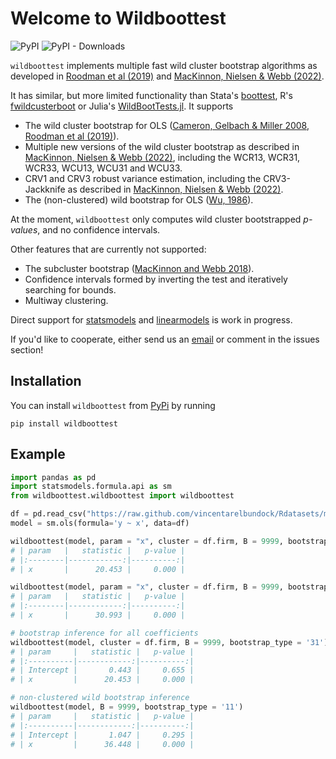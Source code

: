 # Welcome to Wildboottest

![PyPI](https://img.shields.io/pypi/v/wildboottest?label=pypi%20package)
![PyPI - Downloads](https://img.shields.io/pypi/dm/wildboottest)

`wildboottest` implements multiple fast wild cluster
bootstrap algorithms as developed in [Roodman et al
(2019)](https://econpapers.repec.org/paper/qedwpaper/1406.htm) and
[MacKinnon, Nielsen & Webb
(2022)](https://www.econ.queensu.ca/sites/econ.queensu.ca/files/wpaper/qed_wp_1485.pdf).

It has similar, but more limited functionality than Stata's [boottest](https://github.com/droodman/boottest), R's [fwildcusterboot](https://github.com/s3alfisc/fwildclusterboot) or Julia's [WildBootTests.jl](https://github.com/droodman/WildBootTests.jl). It supports

-   The wild cluster bootstrap for OLS ([Cameron, Gelbach & Miller 2008](https://direct.mit.edu/rest/article-abstract/90/3/414/57731/Bootstrap-Based-Improvements-for-Inference-with),
    [Roodman et al (2019)](https://econpapers.repec.org/paper/qedwpaper/1406.htm)).
-   Multiple new versions of the wild cluster bootstrap as described in
    [MacKinnon, Nielsen & Webb (2022)](https://www.econ.queensu.ca/sites/econ.queensu.ca/files/wpaper/qed_wp_1485.pdf), including the WCR13, WCR31, WCR33,
    WCU13, WCU31 and WCU33.
-   CRV1 and CRV3 robust variance estimation, including the CRV3-Jackknife as 
    described in [MacKinnon, Nielsen & Webb (2022)](https://arxiv.org/pdf/2205.03288.pdf).
- The (non-clustered) wild bootstrap for OLS ([Wu, 1986](https://projecteuclid.org/journals/annals-of-statistics/volume-14/issue-4/Jackknife-Bootstrap-and-Other-Resampling-Methods-in-Regression-Analysis/10.1214/aos/1176350142.full)).

    
At the moment, `wildboottest` only computes wild cluster bootstrapped *p-values*, and no confidence intervals. 

Other features that are currently not supported: 

-   The subcluster bootstrap ([MacKinnon and Webb 2018](https://academic.oup.com/ectj/article-abstract/21/2/114/5078969?login=false)).
-   Confidence intervals formed by inverting the test and iteratively
    searching for bounds.
-   Multiway clustering.


Direct support for [statsmodels](https://github.com/statsmodels/statsmodels) and 
[linearmodels](https://github.com/bashtage/linearmodels) is work in progress.

If you'd like to cooperate, either send us an 
[email](alexander-fischer1801@t-online.de) or comment in the issues section!

## Installation 

You can install `wildboottest` from [PyPi](https://pypi.org/project/wildboottest/) by running 

```
pip install wildboottest
```

## Example 

```python
import pandas as pd
import statsmodels.formula.api as sm
from wildboottest.wildboottest import wildboottest

df = pd.read_csv("https://raw.github.com/vincentarelbundock/Rdatasets/master/csv/sandwich/PetersenCL.csv")
model = sm.ols(formula='y ~ x', data=df)

wildboottest(model, param = "x", cluster = df.firm, B = 9999, bootstrap_type = '11')
# | param   |   statistic |   p-value |
# |:--------|------------:|----------:|
# | x       |      20.453 |     0.000 |

wildboottest(model, param = "x", cluster = df.firm, B = 9999, bootstrap_type = '31')
# | param   |   statistic |   p-value |
# |:--------|------------:|----------:|
# | x       |      30.993 |     0.000 |

# bootstrap inference for all coefficients
wildboottest(model, cluster = df.firm, B = 9999, bootstrap_type = '31')
# | param     |   statistic |   p-value |
# |:----------|------------:|----------:|
# | Intercept |       0.443 |     0.655 |
# | x         |      20.453 |     0.000 |

# non-clustered wild bootstrap inference
wildboottest(model, B = 9999, bootstrap_type = '11')
# | param     |   statistic |   p-value |
# |:----------|------------:|----------:|
# | Intercept |       1.047 |     0.295 |
# | x         |      36.448 |     0.000 |

```